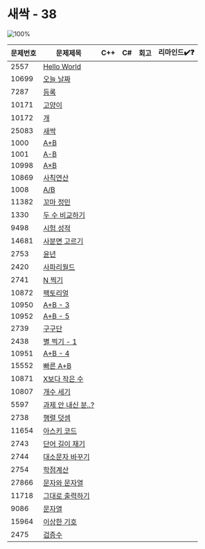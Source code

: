 # 새싹 - 38

![100%](https://progress-bar.xyz/0/?scale=38&title=progress&width=500&color=babaca&suffix=/38)

| 문제번호 | 문제제목                                  | C++ | C#  | 회고 | 리마인드✔️❓ |
| -------- | ----------------------------------------- | --- | --- | ---- | ------------ |
| 2557     | [Hello World](https://boj.kr/2557)        |     |     |      |              |
| 10699    | [오늘 날짜](https://boj.kr/10699)         |     |     |      |              |
| 7287     | [등록](https://boj.kr/7287)               |     |     |      |              |
| 10171    | [고양이](https://boj.kr/10171)            |     |     |      |              |
| 10172    | [개](https://boj.kr/10172)                |     |     |      |              |
| 25083    | [새싹](https://boj.kr/25083)              |     |     |      |              |
| 1000     | [A+B](https://boj.kr/1000)                |     |     |      |              |
| 1001     | [A-B](https://boj.kr/1001)                |     |     |      |              |
| 10998    | [A×B](https://boj.kr/10998)               |     |     |      |              |
| 10869    | [사칙연산](https://boj.kr/10869)          |     |     |      |              |
| 1008     | [A/B](https://boj.kr/1008)                |     |     |      |              |
| 11382    | [꼬마 정민](https://boj.kr/11382)         |     |     |      |              |
| 1330     | [두 수 비교하기](https://boj.kr/1330)     |     |     |      |              |
| 9498     | [시험 성적](https://boj.kr/9498)          |     |     |      |              |
| 14681    | [사분면 고르기](https://boj.kr/14681)     |     |     |      |              |
| 2753     | [윤년](https://boj.kr/2753)               |     |     |      |              |
| 2420     | [사파리월드](https://boj.kr/2420)         |     |     |      |              |
| 2741     | [N 찍기](https://boj.kr/2741)             |     |     |      |              |
| 10872    | [팩토리얼](https://boj.kr/10872)          |     |     |      |              |
| 10950    | [A+B - 3](https://boj.kr/10950)           |     |     |      |              |
| 10952    | [A+B - 5](https://boj.kr/10952)           |     |     |      |              |
| 2739     | [구구단](https://boj.kr/2739)             |     |     |      |              |
| 2438     | [별 찍기 - 1](https://boj.kr/2438)        |     |     |      |              |
| 10951    | [A+B - 4](https://boj.kr/10951)           |     |     |      |              |
| 15552    | [빠른 A+B](https://boj.kr/15552)          |     |     |      |              |
| 10871    | [X보다 작은 수](https://boj.kr/10871)     |     |     |      |              |
| 10807    | [개수 세기](https://boj.kr/10807)         |     |     |      |              |
| 5597     | [과제 안 내신 분..?](https://boj.kr/5597) |     |     |      |              |
| 2738     | [행렬 덧셈](https://boj.kr/2738)          |     |     |      |              |
| 11654    | [아스키 코드](https://boj.kr/11654)       |     |     |      |              |
| 2743     | [단어 길이 재기](https://boj.kr/2743)     |     |     |      |              |
| 2744     | [대소문자 바꾸기](https://boj.kr/2744)    |     |     |      |              |
| 2754     | [학점계산](https://boj.kr/2754)           |     |     |      |              |
| 27866    | [문자와 문자열](https://boj.kr/27866)     |     |     |      |              |
| 11718    | [그대로 출력하기](https://boj.kr/11718)   |     |     |      |              |
| 9086     | [문자열](https://boj.kr/9086)             |     |     |      |              |
| 15964    | [이상한 기호](https://boj.kr/15964)       |     |     |      |              |
| 2475     | [검증수](https://boj.kr/2475)             |     |     |      |              |
